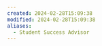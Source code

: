 ```yaml
---
created: 2024-02-28T15:09:38
modified: 2024-02-28T15:09:38
aliases:
  - Student Success Advisor
---
```

